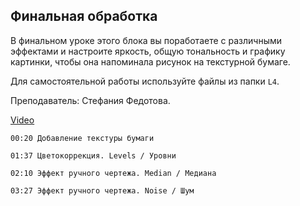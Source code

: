 ## Финальная обработка

В финальном уроке этого блока вы поработаете с различными эффектами и настроите яркость, общую тональность и графику картинки, чтобы она напоминала рисунок на текстурной бумаге.

Для самостоятельной работы используйте файлы из папки `L4`. 

Преподаватель: Стефания Федотова.

[Video](https://player.softculture.cc/embed/PSH/PSH_72.17.10_L4-7_Collage_Finalizing)

``` chapters
00:20 Добавление текстуры бумаги

01:37 Цветокоррекция. Levels / Уровни

02:10 Эффект ручного чертежа. Median / Медиана

03:27 Эффект ручного чертежа. Noise / Шум
```